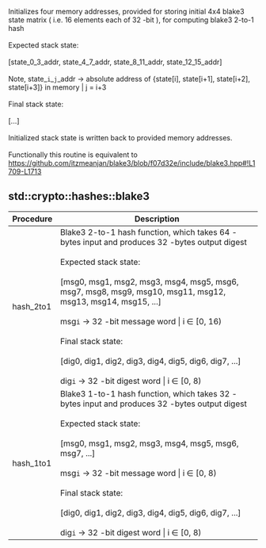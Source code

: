 Initializes four memory addresses, provided for storing initial 4x4 blake3<br />state matrix ( i.e. 16 elements each of 32 -bit ), for computing blake3 2-to-1 hash<br /><br />Expected stack state:<br /><br />[state_0_3_addr, state_4_7_addr, state_8_11_addr, state_12_15_addr]<br /><br />Note, state_`i`_`j`_addr -> absolute address of {state[i], state[i+1], state[i+2], state[i+3]} in memory \| j = i+3<br /><br />Final stack state:<br /><br />[...]<br /><br />Initialized stack state is written back to provided memory addresses.<br /><br />Functionally this routine is equivalent to https://github.com/itzmeanjan/blake3/blob/f07d32e/include/blake3.hpp#!L1709-L1713<br />


## std::crypto::hashes::blake3
| Procedure | Description |
| ----------- | ------------- |
| hash_2to1 | Blake3 2-to-1 hash function, which takes 64 -bytes input and produces 32 -bytes output digest<br /><br />Expected stack state:<br /><br />[msg0, msg1, msg2, msg3, msg4, msg5, msg6, msg7, msg8, msg9, msg10, msg11, msg12, msg13, msg14, msg15, ...]<br /><br />msg`i` -> 32 -bit message word \| i ∈ [0, 16)<br /><br />Final stack state:<br /><br />[dig0, dig1, dig2, dig3, dig4, dig5, dig6, dig7, ...]<br /><br />dig`i` -> 32 -bit digest word \| i ∈ [0, 8)<br /> |
| hash_1to1 | Blake3 1-to-1 hash function, which takes 32 -bytes input and produces 32 -bytes output digest<br /><br />Expected stack state:<br /><br />[msg0, msg1, msg2, msg3, msg4, msg5, msg6, msg7, ...]<br /><br />msg`i` -> 32 -bit message word \| i ∈ [0, 8)<br /><br />Final stack state:<br /><br />[dig0, dig1, dig2, dig3, dig4, dig5, dig6, dig7, ...]<br /><br />dig`i` -> 32 -bit digest word \| i ∈ [0, 8)<br /> |
